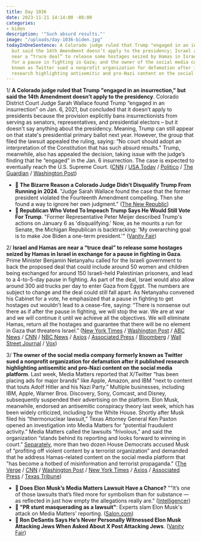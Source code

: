 ```yaml
---
title: Day 1036
date: 2023-11-21 14:14:00 -08:00
categories:
- biden
description: '"Such absurd results."'
image: "/uploads/day-1036-biden.jpg"
todayInOneSentence: A Colorado judge ruled that Trump "engaged in an insurrection,"
  but said the 14th Amendment doesn’t apply to the presidency; Israel and Hamas are
  near a “truce deal” to release some hostages seized by Hamas in Israel in exchange
  for a pause in fighting in Gaza; and the owner of the social media company formerly
  known as Twitter sued a nonprofit organization for defamation after it published
  research highlighting antisemitic and pro-Nazi content on the social media platform.
---
```


1/ **A Colorado judge ruled that Trump "engaged in an insurrection," but said the 14th Amendment doesn’t apply to the presidency**. Colorado District Court Judge Sarah Wallace found Trump “engaged in an insurrection” on Jan. 6, 2021, but concluded that it doesn’t apply to presidents because the provision explicitly bans insurrectionists from serving as senators, representatives, and presidential electors – but it doesn't say anything about the presidency. Meaning, Trump can still appear on that state's presidential primary ballot next year. However, the group that filed the lawsuit appealed the ruling, saying: “No court should adopt an interpretation of the Constitution that has such absurd results." Trump, meanwhile, also has appealed the decision, taking issue with the judge’s finding that he “engaged” in the Jan. 6 insurrection. The case is expected to eventually reach the U.S. Supreme Court. ([CNN](https://www.cnn.com/2023/11/21/politics/trump-critics-appeal-colorado-ruling/index.html) / [USA Today](https://www.usatoday.com/story/news/politics/2023/11/17/colorado-court-trump-2024-ballot-insurrection-14th-amendment/71442572007/) / [Politico](https://www.politico.com/news/2023/11/17/colorado-judge-rules-trump-engaged-in-insurrection-but-can-still-run-for-president-00127909) / [The Guardian](https://www.theguardian.com/us-news/2023/nov/21/trump-appeals-january-6-ruling-colorado) / [Washington Post](https://www.washingtonpost.com/politics/2023/11/20/judge-says-trump-incited-insurrection-other-judges-have-come-close/))

* **🤔 The Bizarre Reason a Colorado Judge Didn’t Disqualify Trump From Running in 2024**. "Judge Sarah Wallace found the case that the former president violated the Fourteenth Amendment compelling. Then she found a way to ignore her own judgment." ([The New Republic](https://newrepublic.com/article/177052/colorado-fumbled-trump-disqualification-case))
* **🤔 Republican Who Voted To Impeach Trump Says He Would Still Vote For Trump**. "Former Representative Peter Meijer described Trump's actions on January 6 as 'disqualifying.' Now, as he mounts a run for Senate, the Michigan Republican is backtracking: 'My overarching goal is to make Joe Biden a one-term president.'" ([Vanity Fair](https://www.vanityfair.com/news/2023/11/peter-meijer-suggests-he-would-vote-for-trump))

2/ **Israel and Hamas are near a “truce deal” to release some hostages seized by Hamas in Israel in exchange for a pause in fighting in Gaza**. Prime Minister Benjamin Netanyahu called for the Israeli government to back the proposed deal that could include around 50 women and children being exchanged for around 150 Israeli-held Palestinian prisoners, and lead to a 4-to-5-day pause in fighting. As part of the deal, Israel would also allow around 300 aid trucks per day to enter Gaza from Egypt. The numbers are subject to change and the deal could still fall apart. As Netanyahu convened his Cabinet for a vote, he emphasized that a pause in fighting to get hostages out wouldn't lead to a cease-fire, saying: “There is nonsense out there as if after the pause in fighting, we will stop the war. We are at war and we will continue it until we achieve all the objectives. We will eliminate Hamas, return all the hostages and guarantee that there will be no element in Gaza that threatens Israel.” ([New York Times](https://www.nytimes.com/live/2023/11/21/world/israel-hamas-gaza-war-news) / [Washington Post](https://www.washingtonpost.com/world/2023/11/21/israel-hamas-war-gaza-news-palestine/) / [ABC News](https://abcnews.go.com/International/live-updates/israel-gaza-war-hostages/?id=105023987) / [CNN](https://www.cnn.com/middleeast/live-news/israel-hamas-war-gaza-news-11-21-23/index.html) / [NBC News](https://www.nbcnews.com/news/world/live-blog/israel-hamas-war-live-updates-rcna126110) / [Axios](https://www.axios.com/2023/11/21/israel-hamas-hostage-ceasefire-deal-imminent) / [Associated Press](https://apnews.com/article/israel-hamas-war-news-11-21-2023-39f5ae0bdb4e32f0e69115aa43446132) / [Bloomberg](https://www.bloomberg.com/news/articles/2023-11-21/netanyahu-to-convene-cabinet-as-gaza-hostage-deal-gets-closer-lp8hgr38?srnd=premium&sref=MIBMEEoj) / [Wall Street Journal](https://www.wsj.com/world/middle-east/gaza-fighting-intensifies-as-deal-for-hostagestakes-shape-3ad7679d?mod=hp_lead_pos1) / [Vox](https://www.vox.com/2023/10/7/23907683/israel-hamas-war-news-updates-october-2023))

3/ **The owner of the social media company formerly known as Twitter sued a nonprofit organization for defamation after it published research highlighting antisemitic and pro-Nazi content on the social media platform**. Last week, Media Matters reported that X/Twitter “has been placing ads for major brands” like Apple, Amazon, and IBM “next to content that touts Adolf Hitler and his Nazi Party.” Multiple businesses, including IBM, Apple, Warner Bros. Discovery, Sony, Comcast, and Disney, subsequently suspended their advertising on the platform. Elon Musk, meanwhile, endorsed an antisemitic conspiracy theory last week, which has been widely criticized, including by the White House. Shortly after Musk filed his “thermonuclear lawsuit,” Texas Attorney General Ken Paxton opened an investigation into Media Matters for “potential fraudulent activity.” Media Matters called the lawsuits “frivolous,” and said the organization “stands behind its reporting and looks forward to winning in court.” [Separately](https://www.cnbc.com/2023/11/21/elon-musk-site-x-profiting-off-hamas-content-house-democrats-allege.html), more than two dozen House Democrats accused Musk of “profiting off violent content by a terrorist organization” and demanded that he address Hamas-related content on the social media platform that "has become a hotbed of misinformation and terrorist propaganda." ([The Verge](https://www.theverge.com/2023/11/20/23970274/x-elon-musk-media-matters-lawsuit-nazi-ads-filed) / [CNN](https://www.cnn.com/2023/11/20/tech/x-sues-media-matters/) / [Washington Post](https://www.washingtonpost.com/business/2023/11/21/musk-media-matters-x-lawsuit-ken-paxton/) / [New York Times](https://www.nytimes.com/2023/11/20/technology/x-sues-media-matters-antisemitic-posts.html) / [Axios](https://www.axios.com/2023/11/21/x-elon-musk-sues-media-matters-antisemitic-ads) / [Associated Press](https://apnews.com/article/elon-musk-media-matters-lawsuit-advertising-neonazi-1fe499daa600f513af27ffa68d2e8b91) / [Texas Tribune](https://www.texastribune.org/2023/11/20/texas-ken-paxton-elon-musk-media-matters/))

* **🤔 Does Elon Musk’s Media Matters Lawsuit Have a Chance?** ‌"“It’s one of those lawsuits that’s filed more for symbolism than for substance — as reflected in just how empty the allegations really are." ([Intelligencer](https://nymag.com/intelligencer/2023/11/does-elon-musks-media-matters-lawsuit-have-a-chance.html))
* **🤔 "PR stunt masquerading as a lawsuit"**: Experts slam Elon Musk's attack on Media Matters' reporting. ([Salon.com](https://www.salon.com/2023/11/21/pr-stunt-masquerading-as-a-lawsuit-experts-slam-elon-musks-on-media-matters-reporting/))
* **🤔 Ron DeSantis Says He’s Never Personally Witnessed Elon Musk Attacking Jews When Asked About X Post Attacking Jews**. ([Vanity Fair](https://www.vanityfair.com/news/2023/11/ron-desantis-elon-musk-antisemitic-tweet))
